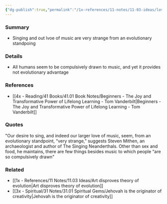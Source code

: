 ```yaml
---
{"dg-publish":true,"permalink":"/1x-references/11-notes/11-03-ideas/love-of-music-does-not-support-theory-of-evolution/","title":"Love of music does not support theory of evolution","dgShowBacklinks":false}
---
```



### Summary
- Singing and out lvoe of music are very strange from an evolutionary standpoing

### Details
- All humans seem to be compulsively drawn to music, and yet it provides not evolutionary advantage

### References
- [[4x - Reading/41 Books/41.01 Book Notes/Beginners - The Joy and Transformative Power of Lifelong Learning - Tom Vanderbilt\|Beginners - The Joy and Transformative Power of Lifelong Learning - Tom Vanderbilt]]

### Quotes
"Our desire to sing, and indeed our larger love of music, seem, from an evolutionary standpoint, “very strange,” suggests Steven Mithen, an archaeologist and author of The Singing Neanderthals. Other than sex and food, he maintains, there are few things besides music to which people “are so compulsively drawn"

### Related
- [[1x - References/11 Notes/11.03 Ideas/Art disproves theory of evolution\|Art disproves theory of evolution]]
- [[3x - Spiritual/31 Notes/31.01 Spiritual Gems/Jehovah is the originator of creativity\|Jehovah is the originator of creativity]]
